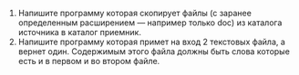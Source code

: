 1. Напишите программу которая скопирует файлы (с заранее
определенным расширением — например только doc) из
каталога источника в каталог приемник.
2. Напишите программу которая примет на вход 2 текстовых
файла, а вернет один. Содержимым этого файла должны
быть слова которые есть и в первом и во втором файле.